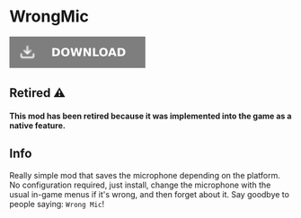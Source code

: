 # WrongMic

![Download Latest WrongMic.dll](../.Resources/DownloadButtonDisabled.svg "Download Latest WrongMic.dll")

## Retired ⚠️

#### This mod has been retired because it was implemented into the game as a native feature.


## Info

Really simple mod that saves the microphone depending on the platform. No configuration required, just install, change
the microphone with the usual in-game menus if it's wrong, and then forget about it. Say goodbye to people saying:
`Wrong Mic`!
